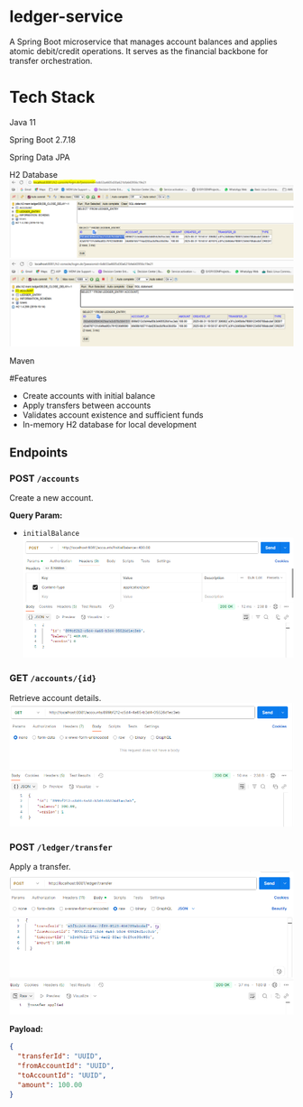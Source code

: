 # ledger-service
A Spring Boot microservice that manages account balances and applies atomic debit/credit operations. 
It serves as the financial backbone for transfer orchestration.

# Tech Stack
Java 11

Spring Boot 2.7.18

Spring Data JPA

H2 Database
![img_4.png](img_4.png)
![img_5.png](img_5.png)

Maven

#Features

- Create accounts with initial balance
- Apply transfers between accounts
- Validates account existence and sufficient funds
- In-memory H2 database for local development

## Endpoints

### POST `/accounts`
Create a new account.

**Query Param:**
- `initialBalance`
![img.png](img.png)

### GET `/accounts/{id}`
Retrieve account details.
![img_1.png](img_1.png)

### POST `/ledger/transfer`
Apply a transfer.
![img_3.png](img_3.png)

**Payload:**
```json
{
  "transferId": "UUID",
  "fromAccountId": "UUID",
  "toAccountId": "UUID",
  "amount": 100.00
}
